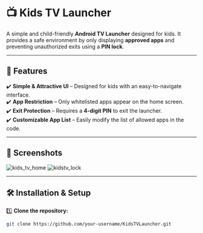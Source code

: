 # 📺 Kids TV Launcher

A simple and child-friendly **Android TV Launcher** designed for kids. It provides a safe environment by only displaying **approved apps** and preventing unauthorized exits using a **PIN lock**.

---

## 🚀 Features

✔️ **Simple & Attractive UI** – Designed for kids with an easy-to-navigate interface.  
✔️ **App Restriction** – Only whitelisted apps appear on the home screen.  
✔️ **Exit Protection** – Requires a **4-digit PIN** to exit the launcher.  
✔️ **Customizable App List** – Easily modify the list of allowed apps in the code.  

---

## 📸 Screenshots  


![kids_tv_home](https://github.com/user-attachments/assets/d29a543b-c147-4fc7-a3b9-ee0f77dd05c8)
![kidstv_lock](https://github.com/user-attachments/assets/1d230937-a0b6-459f-a040-4eda2f8abd89)



---

## 🛠️ Installation & Setup  

1️⃣ **Clone the repository:**  
```sh
git clone https://github.com/your-username/KidsTVLauncher.git
